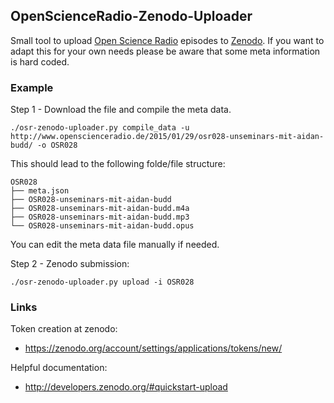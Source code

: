 ## OpenScienceRadio-Zenodo-Uploader

Small tool to upload [Open Science Radio](http://openscienceradio.de)
episodes to [Zenodo](https://zenodo.org). If you want to adapt this for
your own needs please be aware that some meta information is hard
coded.

### Example


Step 1 - Download the file and compile the meta data.

```
./osr-zenodo-uploader.py compile_data -u http://www.openscienceradio.de/2015/01/29/osr028-unseminars-mit-aidan-budd/ -o OSR028
```

This should lead to the following folde/file structure:
```
OSR028
├── meta.json
├── OSR028-unseminars-mit-aidan-budd
├── OSR028-unseminars-mit-aidan-budd.m4a
├── OSR028-unseminars-mit-aidan-budd.mp3
└── OSR028-unseminars-mit-aidan-budd.opus
```

You can edit the meta data file manually if needed.

Step 2 - Zenodo submission:

```
./osr-zenodo-uploader.py upload -i OSR028
```

### Links

Token creation at zenodo:
- https://zenodo.org/account/settings/applications/tokens/new/

Helpful documentation: 
- http://developers.zenodo.org/#quickstart-upload
